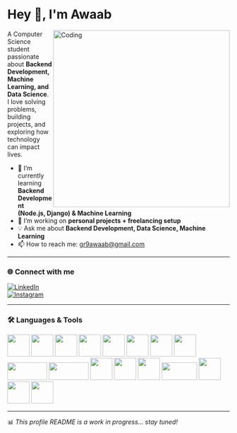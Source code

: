 # Hey 👋, I'm Awaab

<img align="right" alt="Coding" width="400" src="https://raw.githubusercontent.com/abhisheknaiidu/abhisheknaiidu/master/code.gif" />

A Computer Science student passionate about **Backend Development, Machine Learning, and Data Science**.  
I love solving problems, building projects, and exploring how technology can impact lives.  

- 🌱 I’m currently learning **Backend Development (Node.js, Django) & Machine Learning**  
- 🚀 I’m working on **personal projects + freelancing setup**  
- 💡 Ask me about **Backend Development, Data Science, Machine Learning**  
- 📫 How to reach me: [gr9awaab@gmail.com](mailto:gr9awaab@gmail.com)  

---

### 🌐 Connect with me  
[![LinkedIn](https://img.shields.io/badge/LinkedIn-blue?style=for-the-badge&logo=linkedin&logoColor=white)](https://linkedin.com/in/awaab09)  
[![Instagram](https://img.shields.io/badge/Instagram-pink?style=for-the-badge&logo=instagram&logoColor=white)](https://instagram.com/yourusername)  

---

### 🛠️ Languages & Tools  

<p align="left">
  <!-- Programming -->
  <img src="https://cdn.jsdelivr.net/gh/devicons/devicon/icons/python/python-original.svg" width="50" height="50"/>
  <img src="https://cdn.jsdelivr.net/gh/devicons/devicon/icons/django/django-plain.svg" width="50" height="50"/>
  <img src="https://cdn.jsdelivr.net/gh/devicons/devicon/icons/javascript/javascript-original.svg" width="50" height="50"/>
  <img src="https://cdn.jsdelivr.net/gh/devicons/devicon/icons/nodejs/nodejs-original.svg" width="50" height="50"/>
  <img src="https://cdn.jsdelivr.net/gh/devicons/devicon/icons/express/express-original.svg" width="50" height="50"/>
  <img src="https://cdn.jsdelivr.net/gh/devicons/devicon/icons/react/react-original.svg" width="50" height="50"/>

  <!-- Databases -->
  <img src="https://cdn.jsdelivr.net/gh/devicons/devicon/icons/mongodb/mongodb-original.svg" width="50" height="50"/>
  <img src="https://cdn.jsdelivr.net/gh/devicons/devicon/icons/mysql/mysql-original.svg" width="50" height="50"/>

  <!-- Data Science & ML -->
  <img src="https://upload.wikimedia.org/wikipedia/commons/e/ed/Pandas_logo.svg" width="90" height="40"/>
  <img src="https://upload.wikimedia.org/wikipedia/commons/3/31/NumPy_logo_2020.svg" width="90" height="40"/>
  <img src="https://upload.wikimedia.org/commons/8/84/Matplotlib_icon.svg" width="50" height="50"/>
  <img src="https://cdn.jsdelivr.net/gh/devicons/devicon/icons/tensorflow/tensorflow-original.svg" width="50" height="50"/>
  <img src="https://cdn.jsdelivr.net/gh/devicons/devicon/icons/pytorch/pytorch-original.svg" width="50" height="50"/>
  <img src="https://upload.wikimedia.org/2015/02/Scikit_learn_logo_small.svg" width="80" height="40"/>

  <!-- Frontend -->
  <img src="https://cdn.jsdelivr.net/gh/devicons/devicon/icons/html5/html5-original.svg" width="50" height="50"/>
  <img src="https://cdn.jsdelivr.net/gh/devicons/devicon/icons/css3/css3-original.svg" width="50" height="50"/>
  <img src="https://cdn.jsdelivr.net/gh/devicons/devicon/icons/sass/sass-original.svg" width="50" height="50"/>
</p>

---

📊 *This profile README is a work in progress... stay tuned!*
